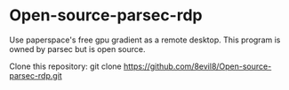 # Open-source-parsec-rdp
Use paperspace's free gpu gradient as a remote desktop. This program is owned by parsec but is open source. 


Clone this repository: git clone https://github.com/8evil8/Open-source-parsec-rdp.git
